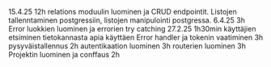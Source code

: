 15.4.25 12h relations moduulin luominen ja CRUD endpointit. Listojen tallenntaminen postgressiin, listojen manipulointi postgressa.
6.4.25 3h Error luokkien luominen ja errorien try catching
27.2.25 1h30min käyttäjien etsiminen tietokannasta apia käyttäen
Error handler ja tokenin vaatiminen 3h
pysyväistallennus 2h 
autentikaation luominen 3h
routerien luominen 3h
Projektin luominen ja conffaus 2h
